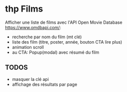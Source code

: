 # thp Films
Afficher une liste de films avec l'API Open Movie Database https://www.omdbapi.com/:
- recherche par nom du film (mt clé)
- liste des film (titre, poster, année, bouton CTA lire plus)
- animation scroll
- au CTA: Popup(modal) avec résumé du film

## TODOS
- masquer la clé api
- affichage des résultats par page


